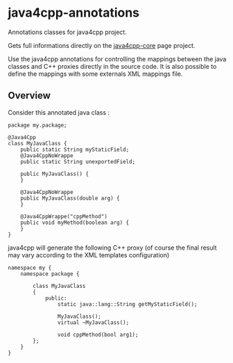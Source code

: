 java4cpp-annotations
====================

Annotations classes for java4cpp project. 

Gets full informations directly on the [java4cpp-core](https://github.com/loicoudot/java4cpp-core/wiki) page project.

Use the java4cpp annotations for controlling the mappings between the java classes and C++ proxies directly in the source code. It is also possible to define the mappings with some externals XML mappings file.

Overview
--------

Consider this annotated java class :

	package my.package;

	@Java4Cpp
	class MyJavaClass {
		public static String myStaticField;
		@Java4CppNoWrappe
		public static String unexportedField;
		
		public MyJavaClass() {
		}
		
		@Java4CppNoWrappe
		public MyJavaClass(double arg) {
		}
		
		@Java4CppWrappe("cppMethod")
		public void myMethod(boolean arg) {
		}
	}
	
java4cpp will generate the following C++ proxy (of course the final result may vary according to the XML templates configuration)

	namespace my {
		namespace package {

			class MyJavaClass
			{
				public:
					static java::lang::String getMyStaticField();
					
					MyJavaClass();
					virtual ~MyJavaClass();
					
					void cppMethod(bool arg1);
			};
		}
	}